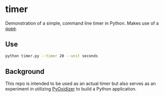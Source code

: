 # timer

Demonstration of a simple, command line timer in Python.  Makes use of a [quee](https://docs.python.org/3/library/collections.html#collections.deque).

## Use

```sh
python timer.py --timer 20 --unit seconds
```

## Background

This repo is intended to be used as an actual timer but also serves as an experiment in utilizing [PyOxidizer](https://github.com/indygreg/PyOxidizer) to build a Python application.

